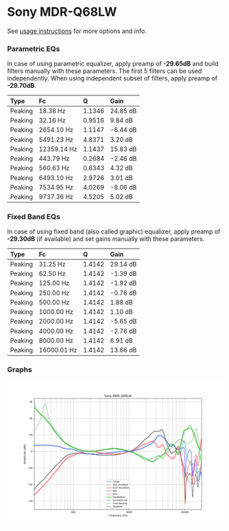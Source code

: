 # Sony MDR-Q68LW
See [usage instructions](https://github.com/jaakkopasanen/AutoEq#usage) for more options and info.

### Parametric EQs
In case of using parametric equalizer, apply preamp of **-29.65dB** and build filters manually
with these parameters. The first 5 filters can be used independently.
When using independent subset of filters, apply preamp of **-29.70dB**.

| Type    | Fc          |      Q | Gain     |
|:--------|:------------|:-------|:---------|
| Peaking | 18.38 Hz    | 1.1346 | 24.85 dB |
| Peaking | 32.16 Hz    | 0.9516 | 9.84 dB  |
| Peaking | 2654.10 Hz  | 1.1147 | -6.44 dB |
| Peaking | 5491.23 Hz  | 4.8371 | 3.20 dB  |
| Peaking | 12359.14 Hz | 1.1437 | 15.83 dB |
| Peaking | 443.79 Hz   | 0.2684 | -2.46 dB |
| Peaking | 560.63 Hz   | 0.6343 | 4.32 dB  |
| Peaking | 6493.10 Hz  | 2.9726 | 3.01 dB  |
| Peaking | 7534.95 Hz  | 4.0269 | -8.06 dB |
| Peaking | 9737.36 Hz  | 4.5205 | 5.02 dB  |

### Fixed Band EQs
In case of using fixed band (also called graphic) equalizer, apply preamp of **-29.30dB**
(if available) and set gains manually with these parameters.

| Type    | Fc          |      Q | Gain     |
|:--------|:------------|:-------|:---------|
| Peaking | 31.25 Hz    | 1.4142 | 29.14 dB |
| Peaking | 62.50 Hz    | 1.4142 | -1.39 dB |
| Peaking | 125.00 Hz   | 1.4142 | -1.92 dB |
| Peaking | 250.00 Hz   | 1.4142 | -0.76 dB |
| Peaking | 500.00 Hz   | 1.4142 | 1.88 dB  |
| Peaking | 1000.00 Hz  | 1.4142 | 1.10 dB  |
| Peaking | 2000.00 Hz  | 1.4142 | -5.65 dB |
| Peaking | 4000.00 Hz  | 1.4142 | -2.76 dB |
| Peaking | 8000.00 Hz  | 1.4142 | 6.91 dB  |
| Peaking | 16000.01 Hz | 1.4142 | 13.66 dB |

### Graphs
![](./Sony%20MDR-Q68LW.png)